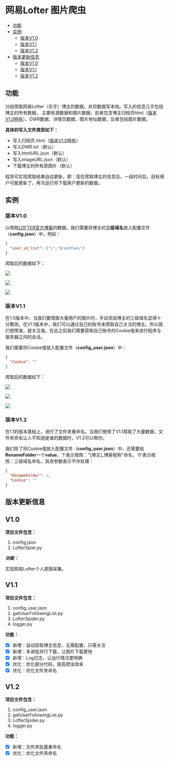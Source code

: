 # 网易Lofter 图片爬虫
* [功能](#功能)
* [实例](#实例)
  * [版本V1.0](#版本V1.0)
  * [版本V1.1](#版本V1.1)
  * [版本V1.2](#版本V1.2)
* [版本更新信息](#版本更新信息)
  * [版本V1.0](#版本V1.0)
  * [版本V1.1](#版本V1.1)
  * [版本V1.2](#版本V1.2)
  
## 功能

分段爬取网易Lofter（乐乎）博主的数据，并将数据写本地。写入的信息几乎包括博主的所有数据， 主要有源数据和图片数据，前者包含博主归档页html（[版本V1.0特有](https://github.com/jkfaner/LofterSpider/tree/master/LofterSpiderV1.0)）、DWR数据、详情页数据、图片地址数据，后者包括图片数据。

**具体的写入文件类型如下：**

- 写入归档页.html（[版本V1.0特有](https://github.com/jkfaner/LofterSpider/tree/master/LofterSpiderV1.0)）
- 写入DWR.txt（默认）
- 写入htmlURL.json（默认）
- 写入imageURL.json（默认）
- 下载博主的所有原图片（默认）

程序可实现爬取结果自动更新，即：现在爬取博主的信息后，一段时间后，目标用户可能更新了，再次运行将下载用户更新的数据。

## 实例

### 版本V1.0

以爬取[LOFTER官方博客](http://i.lofter.com/)的数据，我们需要将博主的**三级域名**放入配置文件（**config.json**）中，例如：

```json
{
  "user_id_list": ["i","brandfans"]
}
```

爬取后的数据如下：

![](https://github.com/jkfaner/img-folder/blob/master/LofterSpider/tree.png)

![](https://github.com/jkfaner/img-folder/blob/master/LofterSpider/html.png)

![](https://github.com/jkfaner/img-folder/blob/master/LofterSpider/image.png)

### 版本V1.1

在1.0版本中，当我们要爬取大量用户的图片时，手动添加博主的三级域名显得十分繁琐。在V1.1版本中，我们可以通过自己的账号来爬取自己关注的博主。所以我们想爬谁，就关注谁。在此之前我们需要获取自己账号的Cookie值来进行程序与服务器之间的会话。

我们需要将Cookie值放入配置文件（**config_user.json**）中：

```json
{
  "Cookie": ""
}
```

爬取后的数据如下：

![](https://github.com/jkfaner/img-folder/blob/master/LofterSpider/treeV1.1.png)

![](https://github.com/jkfaner/img-folder/blob/master/LofterSpider/htmlV1.1.png)

![](https://github.com/jkfaner/img-folder/blob/master/LofterSpider/imageV1.1.png)

### 版本V1.2

在1.1的版本基础上，进行了文件夹重命名。当我们使用了V1.1爬取了大量数据，文件夹命名让人不知道是谁的数据时，V1.2可以帮你。

我们除了将Cookie值放入配置文件（**config_user.json**）中，还需要给**RenameFolder**一个**value**，'1'表示按照："\[博主]_博客昵称"命名，'0'表示按照：三级域名命名，其余参数表示不作处理：

```json
{
  "RenameFolder": 1,
  "Cookie": ""
}
```

## 版本更新信息

## V1.0

**项目文件包含：**

1. config.json
2. LofterSpier.py

***功能：***

实现网易Lofter个人原图采集。

## V1.1

**项目文件包含：**

1. config_user.json
2. getUserFollowingList.py
3. LofterSpider.py
4. logger.py

**功能：**

- [x] 新增：自动获取博主信息，无需配置，只需关注
- [x] 新增：多进程并行下载，让图片下载更快
- [x] 新增：Log日志，让运行情况更明确
- [x] 优化：优化部分代码，提高爬虫效率
- [x] 优化：优化文件夹命名

## V1.2

**项目文件包含：**

1. config_user.json
2. getUserFollowingList.py
3. LofterSpider.py
4. logger.py

**功能：**

- [x] 新增：文件夹批量重命名
- [x] 优化：优化文件夹命名